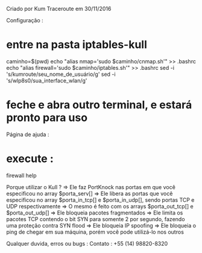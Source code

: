 Criado por Kum Traceroute em 30/11/2016

Configuração :
# entre na pasta iptables-kull
caminho=$(pwd)
echo "alias nmap='sudo $caminho/cnmap.sh'" >> .bashrc
echo "alias firewall='sudo $caminho/iptables.sh'" >> .bashrc
sed -i 's/kumroute/seu_nome_de_usuário/g'
sed -i 's/wlp8s0/sua_interface_wlan/g'
# feche e abra outro terminal, e estará pronto para uso

Página de ajuda :
# execute :
firewall help

Porque utilizar o Kull ?
=> Ele faz PortKnock nas portas em que você especificou no array $porta_serv[]
=> Ele libera as portas que você especificou no array $porta_in_tcp[] e $porta_in_udp[], sendo portas TCP e UDP respectivamente
=> O mesmo é feito com os arrays $porta_out_tcp[] e $porta_out_udp[]
=> Ele bloqueia pacotes fragmentados
=> Ele limita os pacotes TCP contendo o bit SYN para somente 2 por segundo, fazendo uma proteção contra SYN flood
=> Ele bloqueia IP spoofing
=> Ele bloqueia o ping de chegar em sua máquina, porém você pode utilizá-lo nos outros

Qualquer duvida, erros ou bugs :
Contato : +55 (14) 98820-8320
